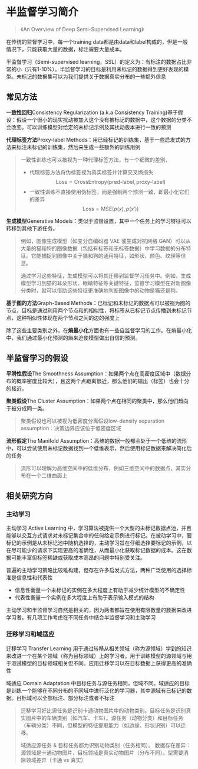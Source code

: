 # 半监督学习简介

> 《An Overview of Deep Semi-Supervised Learning》

在传统的监督学习中，每一个training data都是由data和label构成的，但是一般情况下，只能获取大量的数据，标注需要大量成本。

半监督学习（Semi-supervised learning，SSL）的定义为：有标注的数据占比非常的小（只有1-10%）。半监督学习的目标是利用未标记的数据得到更好表现的模型。未标记的数据集可以为我们提供关于数据真实分布的一些额外信息

## 常见方法

**一致性回归**Consistency Regularization (a.k.a Consistency Training)基于假设：假设一个很小的现实扰动被加入这个没有被标记的数据中，这个数据的分类不会改变。可以训练模型对给定的未标记示例及其扰动版本进行一致的预测

**代理标签方法**Proxy-label Methods：用已经标记的训练集，基于一些启发式的方法来标注未标记的训练集，然后来生成一些额外的训练用例

> 一致性训练也可以被视为一种代理标签方法，有一个细微的差别，
>
> - 代理标签方法将伪标签视为真实标签并计算交叉熵损失 $$\text{Loss}=\text{CrossEntropy}(\text{pred-label}, \text{proxy-label})$$
> - 一致性训练不直接使用伪标签，而是强制两个预测一致，即最小化它们的差异$$\text{Loss}=\text{MSE}(p(x), p(x'))$$

**生成模型**Generative Models：类似于监督设置，其中一个任务上的学习特征可以转移到其他下游任务。

> 例如，图像生成模型（如变分自编码器 VAE 或生成对抗网络 GAN）可以从大量的猫和狗的图像数据（包括有标签和无标签数据）中学习数据的分布特征。它能捕捉到图像中关于猫和狗的通用特征，如形状、颜色、纹理等信息。
>
> 通过学习这些特征，生成模型可以将其迁移到监督学习任务中。例如，生成模型学习到猫的耳朵形状、眼睛特征等关键特征，监督学习模型在对新图像分类时，就可以借助这些特征更准确地判断图像中的动物是猫还是狗。

**基于图的方法**Graph-Based Methods：已标记和未标记的数据点可以被视为图的节点，目标是通过利用两个节点和的相似性，将标签从已标记节点传播到未标记节点，这种相似性体现在两个节点之间的边的强度上

除了这些主要类别之外，在**熵最小化**方面也有一些自监督学习的工作。在熵最小化中，我们通过最小化预测的熵来迫使模型做出自信的预测。

## 半监督学习的假设

**平滑性假设**The Smoothness Assumption：如果两个点在高密度区域中（数据分布的概率密度比较大），且这两个点距离很近，那么他们的输出（标签）也会十分的接近。

**聚类假设**The Cluster Assumption：如果两个点在相同的聚类中，那么他们趋向于被分成同一类。

> 聚类假设也可以被视为低密度分离假设low-density separation assumption：决策边界应该位于低密度区域

**流形假定**The Manifold Assumption：高维的数据一般都会处于一个低维的流形中，可以尝试使用未标记数据找到一个低维表示，然后使用标记数据来解决简化后的任务

> 流形可以理解为高维空间中的低维分布，例如三维空间中的数据点，其实分布在一个二维曲面上

## 相关研究方向

### 主动学习

主动学习 Active Learning 中，学习算法被提供一个大型的未标记数据点池，并且能够以交互方式请求对未标记集合中的任何给定示例进行标记。在被动学习中，要标记的示例是从未标记池中随机选择的，主动学习旨在仔细选择要标记的示例，以在尽可能少的请求下实现更高的准确性，从而最小化获取标记数据的成本。这在数据可能丰富但标签稀缺或获取成本高昂的问题中特别受关注。

普遍的主动学习策略比较难构建，但存在许多启发式方法，两种广泛使用的选择标准是信息性和代表性

- 信息性衡量一个未标记的实例在多大程度上有助于减少统计模型的不确定性
- 代表性衡量一个实例在多大程度上有助于表示输入模式的结构

主动学习和半监督学习自然是相关的，因为两者都旨在使用有限数量的数据来改进学习者。有几项工作考虑在不同任务中结合半监督学习和主动学习

### 迁移学习和域适应

迁移学习 Transfer Learning 用于通过转移从相关领域（称为源领域）学到的知识来改进一个在某个领域（称为目标领域）上的学习者。用于训练模型的源领域与用于测试模型的目标领域相关但不同。应用迁移学习以在目标数据上获得更高的准确性

域适应 Domain Adaptation 中目标任务与源任务相同，但域不同。域适应的目标是训练一个能够在不同分布的不同域中进行泛化的学习器，其中源域有已标记的数据。目标域可以全部标注、部分标注或者不标注

> 迁移学习好比源任务是识别卡通动物图片中的动物类别。目标任务是识别真实图片中的车辆类别（如汽车、卡车）。源任务（动物分类）和目标任务（车辆分类）不同，但模型的特征提取能力（如边缘、形状识别）可以迁移。
>
> 域适应源任务 & 目标任务都为识别动物类别（任务相同）。 数据存在差异：源领域是卡通动物图片，目标领域是真实动物图片（分布不同）。型需要消除领域差异（卡通 vs 真实）